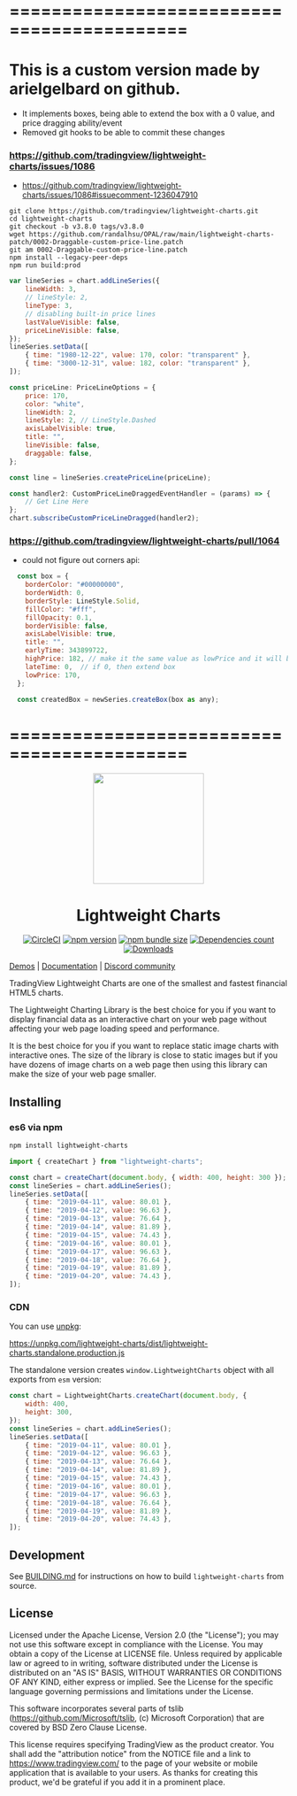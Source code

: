 # ===========================================

# This is a custom version made by arielgelbard on github.

- It implements boxes, being able to extend the box with a 0 value, and price dragging ability/event
- Removed git hooks to be able to commit these changes

### https://github.com/tradingview/lightweight-charts/issues/1086

- https://github.com/tradingview/lightweight-charts/issues/1086#issuecomment-1236047910

```
git clone https://github.com/tradingview/lightweight-charts.git
cd lightweight-charts
git checkout -b v3.8.0 tags/v3.8.0
wget https://github.com/randalhsu/OPAL/raw/main/lightweight-charts-patch/0002-Draggable-custom-price-line.patch
git am 0002-Draggable-custom-price-line.patch
npm install --legacy-peer-deps
npm run build:prod
```

```js
var lineSeries = chart.addLineSeries({
	lineWidth: 3,
	// lineStyle: 2,
	lineType: 3,
	// disabling built-in price lines
	lastValueVisible: false,
	priceLineVisible: false,
});
lineSeries.setData([
	{ time: "1980-12-22", value: 170, color: "transparent" },
	{ time: "3000-12-31", value: 182, color: "transparent" },
]);

const priceLine: PriceLineOptions = {
	price: 170,
	color: "white",
	lineWidth: 2,
	lineStyle: 2, // LineStyle.Dashed
	axisLabelVisible: true,
	title: "",
	lineVisible: false,
	draggable: false,
};

const line = lineSeries.createPriceLine(priceLine);

const handler2: CustomPriceLineDraggedEventHandler = (params) => {
	// Get Line Here
};
chart.subscribeCustomPriceLineDragged(handler2);
```

### https://github.com/tradingview/lightweight-charts/pull/1064

- could not figure out corners api:

```js
  const box = {
    borderColor: "#00000000",
    borderWidth: 0,
    borderStyle: LineStyle.Solid,
    fillColor: "#fff",
    fillOpacity: 0.1,
    borderVisible: false,
    axisLabelVisible: true,
    title: "",
    earlyTime: 343899722,
    highPrice: 182, // make it the same value as lowPrice and it will become a hr line
    lateTime: 0,  // if 0, then extend box
    lowPrice: 170,
  };

  const createdBox = newSeries.createBox(box as any);
```

# ===========================================

<!-- markdownlint-disable no-inline-html first-line-h1 -->

<div align="center">
  <a href="https://www.tradingview.com/lightweight-charts/" target="_blank">
    <img width="200" src="https://github.com/tradingview/lightweight-charts/raw/master/.github/logo.svg?sanitize=true">
  </a>

  <h1>Lightweight Charts</h1>

[![CircleCI][ci-img]][ci-link]
[![npm version][npm-version-img]][npm-link]
[![npm bundle size][bundle-size-img]][bundle-size-link]
[![Dependencies count][deps-count-img]][bundle-size-link]
[![Downloads][npm-downloads-img]][npm-link]

</div>

<!-- markdownlint-enable no-inline-html -->

[Demos][demo-url] | [Documentation](https://tradingview.github.io/lightweight-charts/) | [Discord community](https://discord.gg/UC7cGkvn4U)

TradingView Lightweight Charts are one of the smallest and fastest financial HTML5 charts.

The Lightweight Charting Library is the best choice for you if you want to display financial data as an interactive chart on your web page without affecting your web page loading speed and performance.

It is the best choice for you if you want to replace static image charts with interactive ones.
The size of the library is close to static images but if you have dozens of image charts on a web page then using this library can make the size of your web page smaller.

## Installing

### es6 via npm

```bash
npm install lightweight-charts
```

```js
import { createChart } from "lightweight-charts";

const chart = createChart(document.body, { width: 400, height: 300 });
const lineSeries = chart.addLineSeries();
lineSeries.setData([
	{ time: "2019-04-11", value: 80.01 },
	{ time: "2019-04-12", value: 96.63 },
	{ time: "2019-04-13", value: 76.64 },
	{ time: "2019-04-14", value: 81.89 },
	{ time: "2019-04-15", value: 74.43 },
	{ time: "2019-04-16", value: 80.01 },
	{ time: "2019-04-17", value: 96.63 },
	{ time: "2019-04-18", value: 76.64 },
	{ time: "2019-04-19", value: 81.89 },
	{ time: "2019-04-20", value: 74.43 },
]);
```

### CDN

You can use [unpkg](https://unpkg.com/):

<https://unpkg.com/lightweight-charts/dist/lightweight-charts.standalone.production.js>

The standalone version creates `window.LightweightCharts` object with all exports from `esm` version:

```js
const chart = LightweightCharts.createChart(document.body, {
	width: 400,
	height: 300,
});
const lineSeries = chart.addLineSeries();
lineSeries.setData([
	{ time: "2019-04-11", value: 80.01 },
	{ time: "2019-04-12", value: 96.63 },
	{ time: "2019-04-13", value: 76.64 },
	{ time: "2019-04-14", value: 81.89 },
	{ time: "2019-04-15", value: 74.43 },
	{ time: "2019-04-16", value: 80.01 },
	{ time: "2019-04-17", value: 96.63 },
	{ time: "2019-04-18", value: 76.64 },
	{ time: "2019-04-19", value: 81.89 },
	{ time: "2019-04-20", value: 74.43 },
]);
```

## Development

See [BUILDING.md](./BUILDING.md) for instructions on how to build `lightweight-charts` from source.

## License

Licensed under the Apache License, Version 2.0 (the "License"); you may not use this software except in compliance with the License.
You may obtain a copy of the License at LICENSE file.
Unless required by applicable law or agreed to in writing, software distributed under the License is distributed on an "AS IS" BASIS, WITHOUT WARRANTIES OR CONDITIONS OF ANY KIND, either express or implied. See the License for the specific language governing permissions and limitations under the License.

This software incorporates several parts of tslib (<https://github.com/Microsoft/tslib>, (c) Microsoft Corporation) that are covered by BSD Zero Clause License.

This license requires specifying TradingView as the product creator.
You shall add the "attribution notice" from the NOTICE file and a link to <https://www.tradingview.com/> to the page of your website or mobile application that is available to your users.
As thanks for creating this product, we'd be grateful if you add it in a prominent place.

[demo-url]: https://www.tradingview.com/lightweight-charts/
[ci-img]: https://img.shields.io/circleci/build/github/tradingview/lightweight-charts.svg
[ci-link]: https://circleci.com/gh/tradingview/lightweight-charts
[npm-version-img]: https://badge.fury.io/js/lightweight-charts.svg
[npm-downloads-img]: https://img.shields.io/npm/dm/lightweight-charts.svg
[npm-link]: https://www.npmjs.com/package/lightweight-charts
[bundle-size-img]: https://badgen.net/bundlephobia/minzip/lightweight-charts
[deps-count-img]: https://img.shields.io/badge/dynamic/json.svg?label=dependecies&color=brightgreen&query=$.dependencyCount&uri=https%3A%2F%2Fbundlephobia.com%2Fapi%2Fsize%3Fpackage%3Dlightweight-charts
[bundle-size-link]: https://bundlephobia.com/result?p=lightweight-charts
